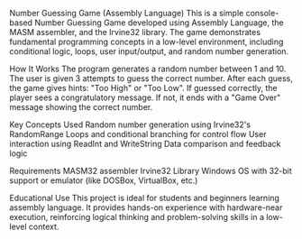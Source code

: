 Number Guessing Game (Assembly Language)
This is a simple console-based Number Guessing Game developed using Assembly Language, the MASM assembler, and the Irvine32 library. The game demonstrates fundamental programming concepts in a low-level environment, including conditional logic, loops, user input/output, and random number generation.

How It Works
The program generates a random number between 1 and 10.
The user is given 3 attempts to guess the correct number.
After each guess, the game gives hints: "Too High" or "Too Low".
If guessed correctly, the player sees a congratulatory message.
If not, it ends with a "Game Over" message showing the correct number.

Key Concepts Used
Random number generation using Irvine32's RandomRange
Loops and conditional branching for control flow
User interaction using ReadInt and WriteString
Data comparison and feedback logic

Requirements
MASM32 assembler
Irvine32 Library
Windows OS with 32-bit support or emulator (like DOSBox, VirtualBox, etc.)

Educational Use
This project is ideal for students and beginners learning assembly language. It provides hands-on experience with hardware-near execution, reinforcing logical thinking and problem-solving skills in a low-level context.
